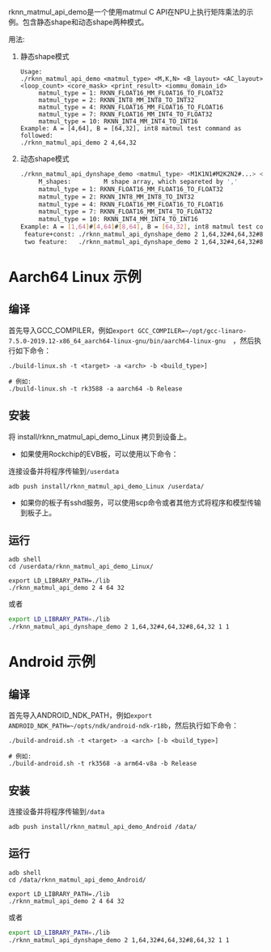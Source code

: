rknn_matmul_api_demo是一个使用matmul C API在NPU上执行矩阵乘法的示例。包含静态shape和动态shape两种模式。

用法:

1. 静态shape模式

   ```
   Usage:
   ./rknn_matmul_api_demo <matmul_type> <M,K,N> <B_layout> <AC_layout> <loop_count> <core_mask> <print_result> <iommu_domain_id>
        matmul_type = 1: RKNN_FLOAT16_MM_FLOAT16_TO_FLOAT32
        matmul_type = 2: RKNN_INT8_MM_INT8_TO_INT32
        matmul_type = 4: RKNN_FLOAT16_MM_FLOAT16_TO_FLOAT16
        matmul_type = 7: RKNN_FLOAT16_MM_INT4_TO_FLOAT32
        matmul_type = 10: RKNN_INT4_MM_INT4_TO_INT16
   Example: A = [4,64], B = [64,32], int8 matmul test command as followed:
   ./rknn_matmul_api_demo 2 4,64,32
   ```
2. 动态shape模式

   ```sh
   ./rknn_matmul_api_dynshape_demo <matmul_type> <M1K1N1#M2K2N2#...> <B_layout> <AC_layout> <loop_count> <core_mask>
        M_shapes:         M shape array, which separeted by ',' 
        matmul_type = 1: RKNN_FLOAT16_MM_FLOAT16_TO_FLOAT32
        matmul_type = 2: RKNN_INT8_MM_INT8_TO_INT32
        matmul_type = 4: RKNN_FLOAT16_MM_FLOAT16_TO_FLOAT16
        matmul_type = 7: RKNN_FLOAT16_MM_INT4_TO_FLOAT32
        matmul_type = 10: RKNN_INT4_MM_INT4_TO_INT16
   Example: A = [1,64]#[4,64]#[8,64], B = [64,32], int8 matmul test command as followed:
    feature+const: ./rknn_matmul_api_dynshape_demo 2 1,64,32#4,64,32#8,64,32 1 1
    two feature:   ./rknn_matmul_api_dynshape_demo 2 1,64,32#4,64,32#8,64,32 2 1
   ```

# Aarch64 Linux 示例

## 编译

首先导入GCC_COMPILER，例如`export GCC_COMPILER=~/opt/gcc-linaro-7.5.0-2019.12-x86_64_aarch64-linux-gnu/bin/aarch64-linux-gnu 
`，然后执行如下命令：

```
./build-linux.sh -t <target> -a <arch> -b <build_type>]

# 例如: 
./build-linux.sh -t rk3588 -a aarch64 -b Release
```
## 安装

将 install/rknn_matmul_api_demo_Linux 拷贝到设备上。

- 如果使用Rockchip的EVB板，可以使用以下命令：

连接设备并将程序传输到`/userdata`

```
adb push install/rknn_matmul_api_demo_Linux /userdata/
```

- 如果你的板子有sshd服务，可以使用scp命令或者其他方式将程序和模型传输到板子上。

## 运行


```
adb shell
cd /userdata/rknn_matmul_api_demo_Linux/
```

```
export LD_LIBRARY_PATH=./lib
./rknn_matmul_api_demo 2 4 64 32
```

或者

```sh
export LD_LIBRARY_PATH=./lib
./rknn_matmul_api_dynshape_demo 2 1,64,32#4,64,32#8,64,32 1 1
```



# Android 示例

## 编译

首先导入ANDROID_NDK_PATH，例如`export ANDROID_NDK_PATH=~/opts/ndk/android-ndk-r18b`，然后执行如下命令：

```
./build-android.sh -t <target> -a <arch> [-b <build_type>]

# 例如: 
./build-android.sh -t rk3568 -a arm64-v8a -b Release
```

## 安装

连接设备并将程序传输到`/data`

```
adb push install/rknn_matmul_api_demo_Android /data/
```

## 运行

```
adb shell
cd /data/rknn_matmul_api_demo_Android/
```

```
export LD_LIBRARY_PATH=./lib
./rknn_matmul_api_demo 2 4 64 32
```
或者
```sh
export LD_LIBRARY_PATH=./lib
./rknn_matmul_api_dynshape_demo 2 1,64,32#4,64,32#8,64,32 1 1
```

